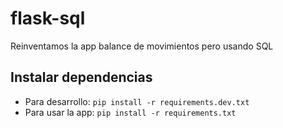 # flask-sql

Reinventamos la app balance de movimientos pero usando SQL

## Instalar dependencias

- Para desarrollo: `pip install -r requirements.dev.txt`
- Para usar la app: `pip install -r requirements.txt`
